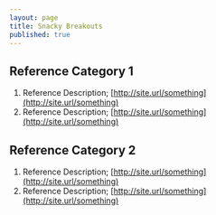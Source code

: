 ```yaml
---
layout: page
title: Snacky Breakouts
published: true
---
```


## Reference Category 1
1. Reference Description; [http://site.url/something](http://site.url/something)
1. Reference Description; [http://site.url/something](http://site.url/something)


## Reference Category 2
1. Reference Description; [http://site.url/something](http://site.url/something)
1. Reference Description; [http://site.url/something](http://site.url/something)